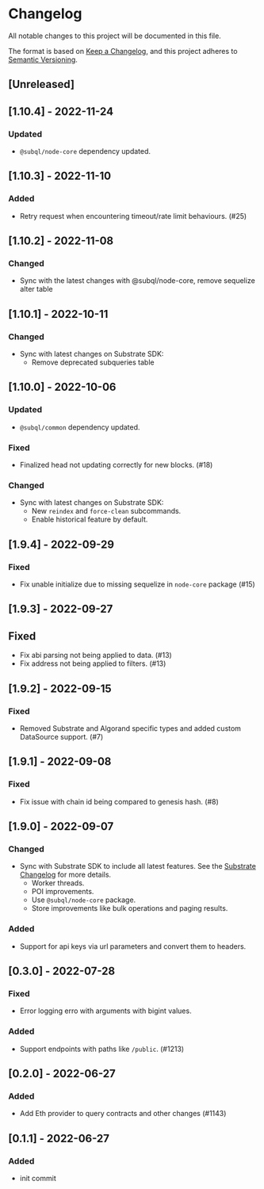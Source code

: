 # Changelog
All notable changes to this project will be documented in this file.

The format is based on [Keep a Changelog](https://keepachangelog.com/en/1.0.0/),
and this project adheres to [Semantic Versioning](https://semver.org/spec/v2.0.0.html).

## [Unreleased]

## [1.10.4] - 2022-11-24
### Updated
- `@subql/node-core` dependency updated.

## [1.10.3] - 2022-11-10
### Added
- Retry request when encountering timeout/rate limit behaviours. (#25)

## [1.10.2] - 2022-11-08
### Changed
- Sync with the latest changes with @subql/node-core, remove sequelize alter table

## [1.10.1] - 2022-10-11
### Changed
- Sync with latest changes on Substrate SDK:
  - Remove deprecated subqueries table

## [1.10.0] - 2022-10-06
### Updated
- `@subql/common` dependency updated.

### Fixed
- Finalized head not updating correctly for new blocks. (#18)
### Changed
- Sync with latest changes on Substrate SDK:
  - New `reindex` and `force-clean` subcommands.
  - Enable historical feature by default.

## [1.9.4] - 2022-09-29
### Fixed
- Fix unable initialize due to missing sequelize in `node-core` package (#15)

## [1.9.3] - 2022-09-27
## Fixed
- Fix abi parsing not being applied to data. (#13)
- Fix address not being applied to filters. (#13)

## [1.9.2] - 2022-09-15
### Fixed
- Removed Substrate and Algorand specific types and added custom DataSource support. (#7)

## [1.9.1] - 2022-09-08
### Fixed
- Fix issue with chain id being compared to genesis hash. (#8)

## [1.9.0] - 2022-09-07

### Changed
- Sync with Substrate SDK to include all latest features. See the [Substrate Changelog](https://github.com/subquery/subql-cosmos/blob/main/packages/node/CHANGELOG.md#190---2022-09-02) for more details.
  - Worker threads.
  - POI improvements.
  - Use `@subql/node-core` package.
  - Store improvements like bulk operations and paging results.

### Added
- Support for api keys via url parameters and convert them to headers.

## [0.3.0] - 2022-07-28
### Fixed
- Error logging erro with arguments with bigint values.

### Added
- Support endpoints with paths like `/public`. (#1213)

## [0.2.0] - 2022-06-27
### Added
- Add Eth provider to query contracts and other changes (#1143)

## [0.1.1] - 2022-06-27
### Added
- init commit
